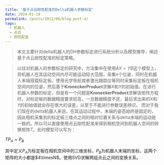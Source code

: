 ```yaml
---
title: '基于点云刚性配准的Delta机器人参数标定'
date: 2024-01-19
permalink: /posts/2012/08/blog-post-4/
tags:
  - 机器人
  - 点云
  - 刚性配准
---
```


>本文主要针对delta机器人的DH参数标定进行系统分析以及模型推导，阐述基于点云刚性配准的标定策略。 


>以往对机器人的参数标定的研究中，方法集中在使用$AX=YB$这个模型上，将机器人在其运动空间内尽可能运动较大范围，采集$n$个位姿，同时在机器人末端搭载标定板，使用光学导航或者激光跟踪仪等同时采集标定板在相机空间内的位姿，然后基于$\mathbf{Kronecker Product}$求解$X$和$Y$的初始值。在进行机器人参数的标定，但是有一个问题是$\mathbf{Kronecker Product}$求解该矩阵方程时，对标定板的数据精度要求较高，一旦数据精度不足，最后求出来的$X$和$Y$的初始值就会存在很大的误差，以至于不能进行参数误差辨识。
而对于我们现在的delta机器人来说，在其运动过程中，末端的姿态始终是固定的，因此相机采集到的标定板三维点之间的相对位置关系与delta末端的运动是一致的。所以可以直接使用点云刚性配准来得到相机空间到机器人空间的转换矩阵$T$。此时模型可以写为：

$TP_{A}=P_{B}$

其中定义$P_{A}$为标定板在相机空间中的三维坐标，$P_{B}$为机器人末端的坐标，这两个矩阵的大小都是$4\timesN$。使用SVD求解两组点云之间的变换关系。



>


